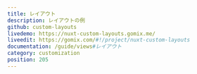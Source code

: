 ```yaml
---
title: レイアウト
description: レイアウトの例
github: custom-layouts
livedemo: https://nuxt-custom-layouts.gomix.me/
liveedit: https://gomix.com/#!/project/nuxt-custom-layouts
documentation: /guide/views#レイアウト
category: customization
position: 205
---
```

